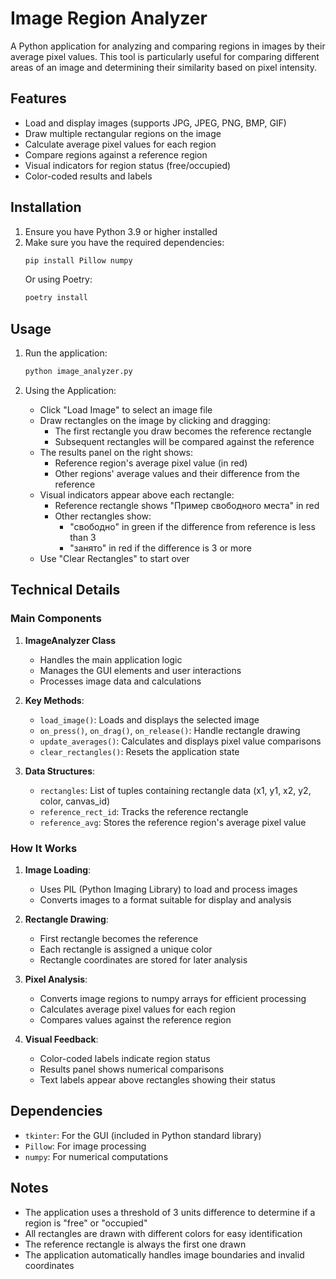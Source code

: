 # Image Region Analyzer

A Python application for analyzing and comparing regions in images by their average pixel values. This tool is particularly useful for comparing different areas of an image and determining their similarity based on pixel intensity.

## Features

- Load and display images (supports JPG, JPEG, PNG, BMP, GIF)
- Draw multiple rectangular regions on the image
- Calculate average pixel values for each region
- Compare regions against a reference region
- Visual indicators for region status (free/occupied)
- Color-coded results and labels

## Installation

1. Ensure you have Python 3.9 or higher installed
2. Make sure you have the required dependencies:
   ```bash
   pip install Pillow numpy
   ```
   Or using Poetry:
   ```bash
   poetry install
   ```

## Usage

1. Run the application:
   ```bash
   python image_analyzer.py
   ```

2. Using the Application:
   - Click "Load Image" to select an image file
   - Draw rectangles on the image by clicking and dragging:
     - The first rectangle you draw becomes the reference rectangle
     - Subsequent rectangles will be compared against the reference
   - The results panel on the right shows:
     - Reference region's average pixel value (in red)
     - Other regions' average values and their difference from the reference
   - Visual indicators appear above each rectangle:
     - Reference rectangle shows "Пример свободного места" in red
     - Other rectangles show:
       - "свободно" in green if the difference from reference is less than 3
       - "занято" in red if the difference is 3 or more
   - Use "Clear Rectangles" to start over

## Technical Details

### Main Components

1. **ImageAnalyzer Class**
   - Handles the main application logic
   - Manages the GUI elements and user interactions
   - Processes image data and calculations

2. **Key Methods**:
   - `load_image()`: Loads and displays the selected image
   - `on_press()`, `on_drag()`, `on_release()`: Handle rectangle drawing
   - `update_averages()`: Calculates and displays pixel value comparisons
   - `clear_rectangles()`: Resets the application state

3. **Data Structures**:
   - `rectangles`: List of tuples containing rectangle data (x1, y1, x2, y2, color, canvas_id)
   - `reference_rect_id`: Tracks the reference rectangle
   - `reference_avg`: Stores the reference region's average pixel value

### How It Works

1. **Image Loading**:
   - Uses PIL (Python Imaging Library) to load and process images
   - Converts images to a format suitable for display and analysis

2. **Rectangle Drawing**:
   - First rectangle becomes the reference
   - Each rectangle is assigned a unique color
   - Rectangle coordinates are stored for later analysis

3. **Pixel Analysis**:
   - Converts image regions to numpy arrays for efficient processing
   - Calculates average pixel values for each region
   - Compares values against the reference region

4. **Visual Feedback**:
   - Color-coded labels indicate region status
   - Results panel shows numerical comparisons
   - Text labels appear above rectangles showing their status

## Dependencies

- `tkinter`: For the GUI (included in Python standard library)
- `Pillow`: For image processing
- `numpy`: For numerical computations

## Notes

- The application uses a threshold of 3 units difference to determine if a region is "free" or "occupied"
- All rectangles are drawn with different colors for easy identification
- The reference rectangle is always the first one drawn
- The application automatically handles image boundaries and invalid coordinates 